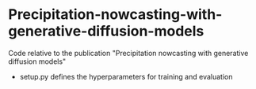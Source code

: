 # Precipitation-nowcasting-with-generative-diffusion-models
Code relative to the publication "Precipitation nowcasting with generative diffusion models"
 - setup.py defines the hyperparameters for training and evaluation
